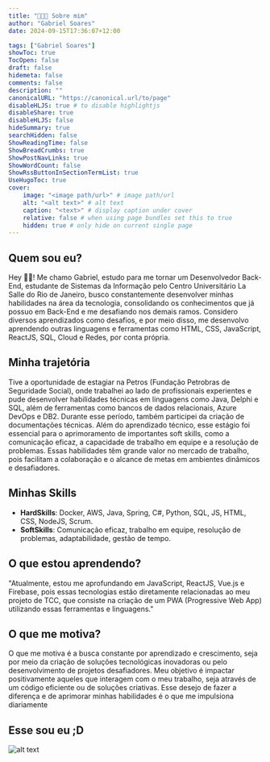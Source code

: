 ```yaml
---
title: "👨🏽‍💻 Sobre mim"
author: "Gabriel Soares"
date: 2024-09-15T17:36:07+12:00

tags: ["Gabriel Soares"]
showToc: true
TocOpen: false
draft: false
hidemeta: false
comments: false
description: ""
canonicalURL: "https://canonical.url/to/page"
disableHLJS: true # to disable highlightjs
disableShare: true
disableHLJS: false
hideSummary: true
searchHidden: false
ShowReadingTime: false
ShowBreadCrumbs: true
ShowPostNavLinks: true
ShowWordCount: false
ShowRssButtonInSectionTermList: true
UseHugoToc: true
cover:
    image: "<image path/url>" # image path/url
    alt: "<alt text>" # alt text
    caption: "<text>" # display caption under cover
    relative: false # when using page bundles set this to true
    hidden: true # only hide on current single page
---
```


## Quem sou eu?


Hey 👋🏽! Me chamo Gabriel, estudo para me tornar um Desenvolvedor Back-End, estudante de Sistemas da Informação pelo Centro Universitário La Salle do Rio de Janeiro, busco constantemente desenvolver minhas habilidades na área da tecnologia, consolidando os conhecimentos que já possuo em Back-End e me desafiando nos demais ramos. Considero diversos aprendizados como desafios, e por meio disso, me desenvolvo aprendendo outras linguagens e ferramentas como HTML, CSS, JavaScript, ReactJS, SQL, Cloud e Redes, por conta própria. 


## Minha trajetória
Tive a oportunidade de estagiar na Petros (Fundação Petrobras de Seguridade Social), onde trabalhei ao lado de profissionais experientes e pude desenvolver habilidades técnicas em linguagens como Java, Delphi e SQL, além de ferramentas como bancos de dados relacionais, Azure DevOps e DB2. Durante esse período, também participei da criação de documentações técnicas. Além do aprendizado técnico, esse estágio foi essencial para o aprimoramento de importantes soft skills, como a comunicação eficaz, a capacidade de trabalho em equipe e a resolução de problemas. Essas habilidades têm grande valor no mercado de trabalho, pois facilitam a colaboração e o alcance de metas em ambientes dinâmicos e desafiadores.

## Minhas Skills

* **HardSkills**: Docker, AWS, Java, Spring, C#, Python, SQL, JS, HTML, CSS, NodeJS, Scrum.
* **SoftSkills**: Comunicação eficaz, trabalho em equipe, resolução de problemas, adaptabilidade, gestão de tempo.

## O que estou aprendendo?

"Atualmente, estou me aprofundando em JavaScript, ReactJS, Vue.js e Firebase, pois essas tecnologias estão diretamente relacionadas ao meu projeto de TCC, que consiste na criação de um PWA (Progressive Web App) utilizando essas ferramentas e linguagens."

## O que me motiva?
O que me motiva é a busca constante por aprendizado e crescimento, seja por meio da criação de soluções tecnológicas inovadoras ou pelo desenvolvimento de projetos desafiadores. Meu objetivo é impactar positivamente aqueles que interagem com o meu trabalho, seja através de um código eficiente ou de soluções  criativas. Esse desejo de fazer a diferença e de aprimorar minhas habilidades é o que me impulsiona diariamente

## Esse sou eu ;D
![alt text](https://i.imgur.com/Fyf9hXG.jpeg)